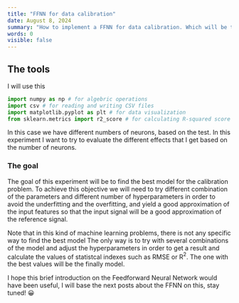 ```yaml
---
title: "FFNN for data calibration" 
date: August 8, 2024
summary: "How to implement a FFNN for data calibration. Which will be the best implementation?"
words: 0
visible: false
---
```


## The tools
I will use this

```Python
import numpy as np # for algebric operations
import csv # for reading and writing CSV files
import matplotlib.pyplot as plt # for data visualization
from sklearn.metrics import r2_score # for calculating R-squared score
```

In this case we have different numbers of neurons, based on the test. In this experiment I want to try to evaluate the different effects that I get based on the number of neurons.


### The goal
The goal of this experiment will be to find the best model for the calibration problem. To achieve this objective we will need to try different combination of the parameters and different number of hyperparameters in order to avoid the underfitting and the overfitting, and yield a good approximation of the input features so that the input signal will be a good approximation of the reference signal. 

Note that in this kind of machine learning problems, there is not any specific way to find the best model The only way is to try with several combinations of the model and adjust the hyperparameters in order to get a result and calculate the values of statistcal indexes such as RMSE or R$^2$. The one with the best values will be the finally model.

I hope this brief introduction on the Feedforward Neural Network would have been useful, I will base the next posts about the FFNN on this, stay tuned! 😀